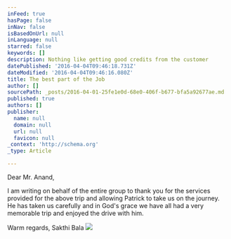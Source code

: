 ```yaml
---
inFeed: true
hasPage: false
inNav: false
isBasedOnUrl: null
inLanguage: null
starred: false
keywords: []
description: Nothing like getting good credits from the customer
datePublished: '2016-04-04T09:46:18.731Z'
dateModified: '2016-04-04T09:46:16.080Z'
title: The best part of the Job
author: []
sourcePath: _posts/2016-04-01-25fe1e0d-68e0-406f-b677-bfa5a92677ae.md
published: true
authors: []
publisher:
  name: null
  domain: null
  url: null
  favicon: null
_context: 'http://schema.org'
_type: Article

---
```

Dear Mr. Anand, 

I am writing on behalf of the entire group to thank you for the services provided for the above trip and allowing Patrick to take us on the journey.
He has taken us carefully and in God's grace we have all had a very memorable trip and enjoyed the drive with him. 

Warm regards,
Sakthi Bala
![](https://the-grid-user-content.s3-us-west-2.amazonaws.com/a4b69615-f29d-496a-af77-2cd08e268e7f.jpg)